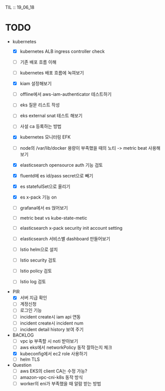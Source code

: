 TIL :: 19_06_18

# TODO
- kubernetes
  - [x] kubernetes ALB ingress controller check
  - [ ] 기존 배포 흐름 이해
  - [ ] kubernetes 배포 흐름에 녹여보기

  - [x] kiam 설정해보기
  - [ ] offline에서 aws-iam-authenticator 테스트하기
  - [ ] eks 질문 리스트 작성
  - [ ] eks external snat 테스트 해보기
  - [ ] 사설 ca 등록하는 방법

  - [x] kubernetes 모니터링 EFK
  - [ ] node의 /var/lib/docker 용량이 부족했을 때의 노티 -> metric beat 사용해보기
  - [x] elasticsearch opensource auth 기능 검토
  - [x] fluentd에 es id/pass secret으로 빼기
  - [x] es statefulSet으로 올리기
  - [x] es x-pack 기능 on
  - [ ] grafana에서 es 얹어보기
  
  - [ ] metric beat vs kube-state-metic
  - [ ] elasticsearch x-pack security init account setting
  - [ ] elasticsearch 서비스별 dashboard 만들어보기

  - [ ] Istio helm으로 설치
  - [ ] Istio security 검토
  - [ ] Istio policy 검토
  - [ ] Istio log 검토

- PIR
  - [x] 서버 지급 확인
  - [ ] 계정신청
  - [ ] 로그인 기능
  - [ ] incident create시 iam api 연동
  - [ ] incident create시 incident num
  - [ ] incident detail history 보여 주기

- BACKLOG
  - [ ] vpc ip 부족할 시 noti 받아보기
  - [ ] aws eks에서 networkPolicy 동작 잘하는지 체크
  - [x] kubeconfig에서 ec2 role 사용하기
  - [ ] helm TLS

- Question
  - [ ] aws EKS의 client CA는 수정 가능?
  - [ ] amazon-vpc-cni-k8s 동작 방식
  - [ ] worker의 eni가 부족했을 때 알람 받는 방법